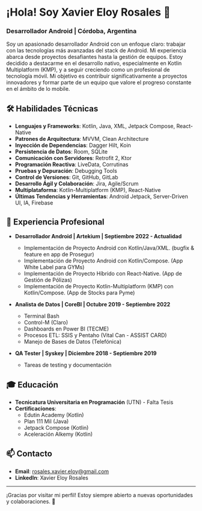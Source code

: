 # ¡Hola! Soy Xavier Eloy Rosales 👋

### Desarrollador Android | Córdoba, Argentina

Soy un apasionado desarrollador Android con un enfoque claro: trabajar con las tecnologías más avanzadas del stack de Android. Mi experiencia abarca desde proyectos desafiantes hasta la gestión de equipos. Estoy decidido a destacarme en el desarrollo nativo, especialmente en Kotlin Multiplatform (KMP), y a seguir creciendo como un profesional de tecnología móvil. Mi objetivo es contribuir significativamente a proyectos innovadores y formar parte de un equipo que valore el progreso constante en el ámbito de lo mobile.

## 🛠️ Habilidades Técnicas

- **Lenguajes y Frameworks**: Kotlin, Java, XML, Jetpack Compose, React-Native
- **Patrones de Arquitectura**: MVVM, Clean Architecture
- **Inyección de Dependencias**: Dagger Hilt, Koin
- **Persistencia de Datos**: Room, SQLite
- **Comunicación con Servidores**: Retrofit 2, Ktor
- **Programación Reactiva**: LiveData, Corrutinas
- **Pruebas y Depuración**: Debugging Tools
- **Control de Versiones**: Git, GitHub, GitLab
- **Desarrollo Ágil y Colaboración**: Jira, Agile/Scrum
- **Multiplataforma**: Kotlin-Multiplatform (KMP), React-Native
- **Últimas Tendencias y Herramientas**: Android Jetpack, Server-Driven UI, IA, Firebase

## 💼 Experiencia Profesional

- **Desarrollador Android | Artekium | Septiembre 2022 - Actualidad**
  - Implementación de Proyecto Android con Kotlin/Java/XML. (bugfix & feature en app de Prosegur)
  - Implementación de Proyecto Android con Kotlin/Compose. (App White Label para GYMs)
  - Implementación de Proyecto Híbrido con React-Native. (App de Gestión de Pólizas)
  - Implementación de Proyecto Kotlin-Multiplatform (KMP) con Kotlin/Compose. (App de Stocks para Pyme)

- **Analista de Datos | CoreBl | Octubre 2019 - Septiembre 2022**
  - Terminal Bash
  - Control-M (Claro)
  - Dashboards en Power BI (TECME)
  - Procesos ETL: SSIS y Pentaho (Vital Can - ASSIST CARD)
  - Manejo de Bases de Datos (Telefónica)

- **QA Tester | Syskey | Diciembre 2018 - Septiembre 2019**
  - Tareas de testing y documentación

## 🎓 Educación

- **Tecnicatura Universitaria en Programación** (UTN) - Falta Tesis
- **Certificaciones**:
  - Edutin Academy (Kotlin)
  - Plan 111 Mil (Java)
  - Jetpack Compose (Kotlin)
  - Aceleración Alkemy (Kotlin)

## 📫 Contacto

- **Email**: rosales.xavier.eloy@gmail.com
- **LinkedIn**: Xavier Eloy Rosales

---

¡Gracias por visitar mi perfil! Estoy siempre abierto a nuevas oportunidades y colaboraciones. 🚀
